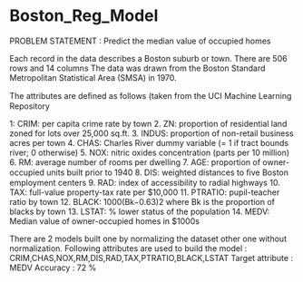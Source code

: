 # Boston_Reg_Model
PROBLEM STATEMENT : Predict the median value of occupied homes

Each record in the data describes a Boston suburb or town.
There are 506 rows and 14 columns
The data was drawn from the Boston Standard Metropolitan Statistical Area (SMSA) in 1970.

The attributes are deﬁned as follows (taken from the UCI Machine Learning Repository

1: CRIM: per capita crime rate by town
2. ZN: proportion of residential land zoned for lots over 25,000 sq.ft.
3. INDUS: proportion of non-retail business acres per town
4. CHAS: Charles River dummy variable (= 1 if tract bounds river; 0 otherwise)
5. NOX: nitric oxides concentration (parts per 10 million)
6. RM: average number of rooms per dwelling
7. AGE: proportion of owner-occupied units built prior to 1940
8. DIS: weighted distances to ﬁve Boston employment centers
9. RAD: index of accessibility to radial highways
10. TAX: full-value property-tax rate per $10,000
11. PTRATIO: pupil-teacher ratio by town
12. BLACK: 1000(Bk−0.63)2 where Bk is the proportion of blacks by town
13. LSTAT: % lower status of the population
14. MEDV: Median value of owner-occupied homes in $1000s

There are 2 models built one by normalizing the dataset other one without normalization.
Following attributes are used to build the model : CRIM,CHAS,NOX,RM,DIS,RAD,TAX,PTRATIO,BLACK,LSTAT
Target attribute : MEDV
Accuracy : 72 %
